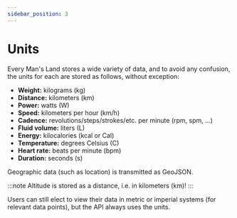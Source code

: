 ```yaml
---
sidebar_position: 3
---
```


# Units
Every Man's Land stores a wide variety of data, and to avoid any confusion,
the units for each are stored as follows, without exception:

* **Weight:** kilograms (kg)
* **Distance:** kilometers (km)
* **Power:** watts (W)
* **Speed:** kilometers per hour (km/h)
* **Cadence:** revolutions/steps/strokes/etc. per minute (rpm, spm, ...)
* **Fluid volume:** liters (L)
* **Energy:** kilocalories (kcal or Cal)
* **Temperature:** degrees Celsius (C)
* **Heart rate:** beats per minute (bpm)
* **Duration:** seconds (s)

Geographic data (such as location) is transmitted as GeoJSON.

:::note
Altitude is stored as a distance, i.e. in kilometers (km)!
:::

Users can still elect to view their data in metric or imperial systems (for
relevant data points), but the API always uses the units.
